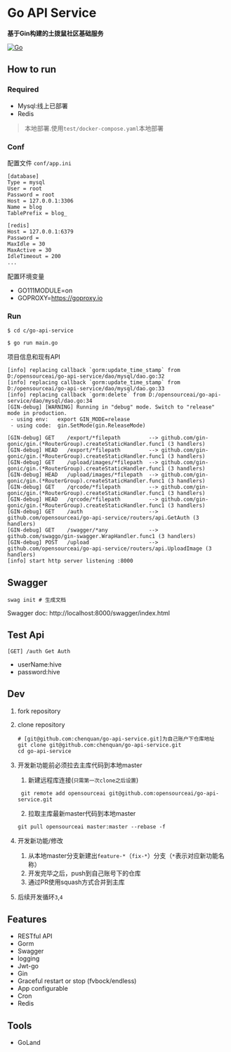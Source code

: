 # Go API Service
**基于Gin构建的土拨鼠社区基础服务**

[![Go](https://github.com/opensourceai/go-api-service/workflows/Go/badge.svg)](https://github.com/opensourceai/go-api-service/actions)

## How to run

### Required

- Mysql:线上已部署
- Redis 
> 本地部署.使用`test/docker-compose.yaml`本地部署

### Conf

配置文件 `conf/app.ini`

```
[database]
Type = mysql
User = root
Password = root 
Host = 127.0.0.1:3306
Name = blog
TablePrefix = blog_

[redis]
Host = 127.0.0.1:6379
Password =
MaxIdle = 30
MaxActive = 30
IdleTimeout = 200
...
```
配置环境变量

- GO111MODULE=on
- GOPROXY=https://goproxy.io

### Run
```
$ cd c/go-api-service

$ go run main.go 
```

项目信息和现有API

```
[info] replacing callback `gorm:update_time_stamp` from D:/opensourceai/go-api-service/dao/mysql/dao.go:32
[info] replacing callback `gorm:update_time_stamp` from D:/opensourceai/go-api-service/dao/mysql/dao.go:33
[info] replacing callback `gorm:delete` from D:/opensourceai/go-api-service/dao/mysql/dao.go:34
[GIN-debug] [WARNING] Running in "debug" mode. Switch to "release" mode in production.
 - using env:	export GIN_MODE=release
 - using code:	gin.SetMode(gin.ReleaseMode)

[GIN-debug] GET    /export/*filepath         --> github.com/gin-gonic/gin.(*RouterGroup).createStaticHandler.func1 (3 handlers)
[GIN-debug] HEAD   /export/*filepath         --> github.com/gin-gonic/gin.(*RouterGroup).createStaticHandler.func1 (3 handlers)
[GIN-debug] GET    /upload/images/*filepath  --> github.com/gin-gonic/gin.(*RouterGroup).createStaticHandler.func1 (3 handlers)
[GIN-debug] HEAD   /upload/images/*filepath  --> github.com/gin-gonic/gin.(*RouterGroup).createStaticHandler.func1 (3 handlers)
[GIN-debug] GET    /qrcode/*filepath         --> github.com/gin-gonic/gin.(*RouterGroup).createStaticHandler.func1 (3 handlers)
[GIN-debug] HEAD   /qrcode/*filepath         --> github.com/gin-gonic/gin.(*RouterGroup).createStaticHandler.func1 (3 handlers)
[GIN-debug] GET    /auth                     --> github.com/opensourceai/go-api-service/routers/api.GetAuth (3 handlers)
[GIN-debug] GET    /swagger/*any             --> github.com/swaggo/gin-swagger.WrapHandler.func1 (3 handlers)
[GIN-debug] POST   /upload                   --> github.com/opensourceai/go-api-service/routers/api.UploadImage (3 handlers)
[info] start http server listening :8000

```
## Swagger
```shell script
swag init # 生成文档
```
Swagger doc: http://localhost:8000/swagger/index.html

## Test Api
```
[GET] /auth Get Auth
```
- userName:hive
- password:hive

## Dev
1. fork repository
2. clone repository
   ```shell script
   # [git@github.com:chenquan/go-api-service.git]为自己账户下仓库地址
   git clone git@github.com:chenquan/go-api-service.git
   cd go-api-service 
   ```
3. 开发新功能前必须拉去主库代码到本地master
    
    1. 新建远程库连接(`只需第一次clone之后设置`)
    ```shell script
     git remote add opensourceai git@github.com:opensourceai/go-api-service.git
    ```
    2. 拉取主库最新master代码到本地master
    ```shell script
    git pull opensourceai master:master --rebase -f
    ```
4. 开发新功能/修改
    1. 从本地master分支新建出`feature-*`（`fix-*`）分支（`*`表示对应新功能名称）
    2. 开发完毕之后，push到自己账号下的仓库
    3. 通过PR使用squash方式合并到主库
5. 后续开发循环`3`,`4`
   
   
## Features

- RESTful API
- Gorm
- Swagger
- logging
- Jwt-go
- Gin
- Graceful restart or stop (fvbock/endless)
- App configurable
- Cron
- Redis

## Tools

- GoLand
